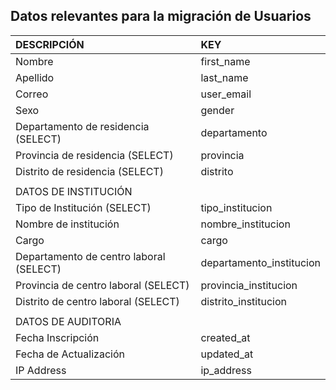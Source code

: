 ## Datos relevantes para la migración de Usuarios

| DESCRIPCIÓN | KEY |
| :--- | :--- |
| Nombre | first\_name |
| Apellido | last\_name |
| Correo | user\_email |
| Sexo | gender |
| Departamento de residencia \(SELECT\) | departamento |
| Provincia de residencia \(SELECT\) | provincia |
| Distrito de residencia \(SELECT\) | distrito |
|  |  |
| DATOS DE INSTITUCIÓN |  |
| Tipo de Institución \(SELECT\) | tipo\_institucion |
| Nombre de institución | nombre\_institucion |
| Cargo | cargo |
| Departamento de centro laboral \(SELECT\) | departamento\_institucion |
| Provincia de centro laboral \(SELECT\) | provincia\_institucion |
| Distrito de centro laboral \(SELECT\) | distrito\_institucion |
|  |  |
| DATOS DE AUDITORIA |  |
| Fecha Inscripción | created\_at |
| Fecha de Actualización | updated\_at |
| IP Address | ip\_address |



